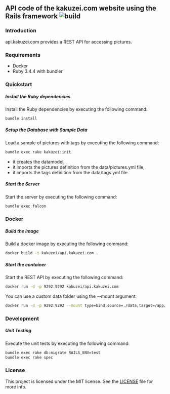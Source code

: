 ## API code of the kakuzei.com website using the Rails framework ![build](https://github.com/kakuzei/rails.kakuzei.com/workflows/CI%20Pipeline/badge.svg)

### Introduction

api.kakuzei.com provides a REST API for accessing pictures.

### Requirements

* Docker
* Ruby 3.4.4 with bundler

### Quickstart

##### Install the Ruby dependencies

Install the Ruby dependencies by executing the following command:

```bash
bundle install
```

##### Setup the Database with Sample Data

Load a sample of pictures with tags by executing the following command:

```bash
bundle exec rake kakuzei:init
```
* it creates the datamodel,
* it imports the pictures definition from the data/pictures.yml file,
* it imports the tags definition from the data/tags.yml file.

##### Start the Server

Start the server by executing the following command:

```bash
bundle exec falcon
```

### Docker

##### Build the image

Build a docker image by executing the following command:

```bash
docker build -t kakuzei/api.kakuzei.com .
```

##### Start the container

Start the REST API by executing the following command:

```bash
docker run -d -p 9292:9292 kakuzei/api.kakuzei.com
```

You can use a custom data folder using the --mount argument:

```bash
docker run -d -p 9292:9292 --mount type=bind,source=./data,target=/app/data --env SECRET_KEY_BASE=secret kakuzei/api.kakuzei.com
```

### Development

##### Unit Testing

Execute the unit tests by executing the following command:

```bash
bundle exec rake db:migrate RAILS_ENV=test
bundle exec rake spec
```

### License

This project is licensed under the MIT license. See the [LICENSE](LICENSE) file for more info.
